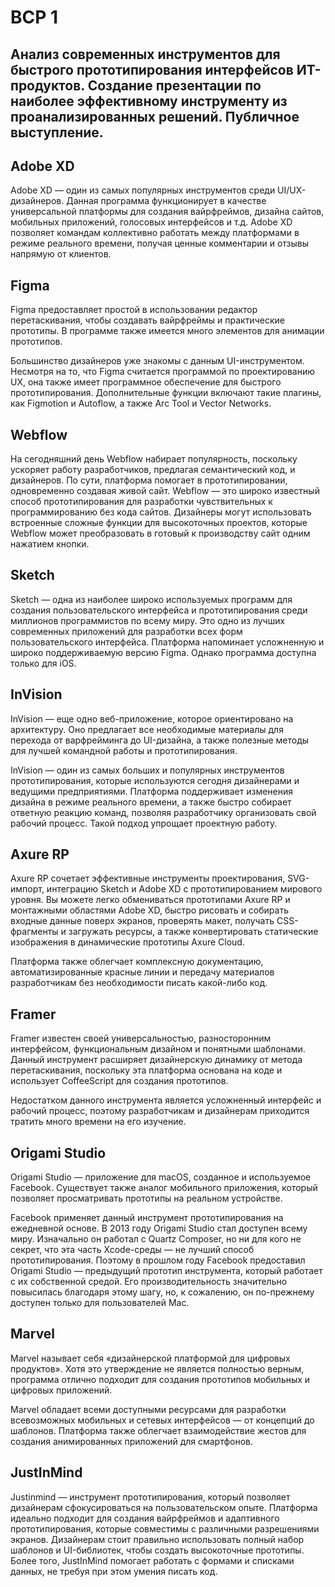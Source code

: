 # ВСР 1

## Анализ современных инструментов для быстрого прототипирования интерфейсов ИТ-продуктов. Создание презентации по наиболее эффективному инструменту из проанализированных решений. Публичное выступление.

## Adobe XD

Adobe XD — один из самых популярных инструментов среди UI/UX-дизайнеров. Данная программа функционирует в качестве универсальной платформы для создания вайрфреймов, дизайна сайтов, мобильных приложений, голосовых интерфейсов и т.д. Adobe XD позволяет командам коллективно работать между платформами в режиме реального времени, получая ценные комментарии и отзывы напрямую от клиентов.

## Figma

Figma предоставляет простой в использовании редактор перетаскивания, чтобы создавать вайрфреймы и практические прототипы. В программе также имеется много элементов для анимации прототипов.

Большинство дизайнеров уже знакомы с данным UI-инструментом. Несмотря на то, что Figma считается программой по проектированию UX, она также имеет программное обеспечение для быстрого прототипирования. Дополнительные функции включают такие плагины, как Figmotion и Autoflow, а также Arc Tool и Vector Networks.

## Webflow

На сегодняшний день Webflow набирает популярность, поскольку ускоряет работу разработчиков, предлагая семантический код, и дизайнеров. По сути, платформа помогает в прототипировании, одновременно создавая живой сайт. Webflow — это широко известный способ прототипирования для разработки чувствительных к программированию без кода сайтов. Дизайнеры могут использовать встроенные сложные функции для высокоточных проектов, которые Webflow может преобразовать в готовый к производству сайт одним нажатием кнопки.

## Sketch

Sketch — одна из наиболее широко используемых программ для создания пользовательского интерфейса и прототипирования среди миллионов программистов по всему миру. Это одно из лучших современных приложений для разработки всех форм пользовательского интерфейса. Платформа напоминает усложненную и широко поддерживаемую версию Figma. Однако программа доступна только для iOS.

## InVision

InVision — еще одно веб-приложение, которое ориентировано на архитектуру. Оно предлагает все необходимые материалы для перехода от варфрейминга до UI-дизайна, а также полезные методы для лучшей командной работы и прототипирования.

InVision — один из самых больших и популярных инструментов прототипирования, которые используются сегодня дизайнерами и ведущими предприятиями. Платформа поддерживает изменения дизайна в режиме реального времени, а также быстро собирает ответную реакцию команд, позволяя разработчику организовать свой рабочий процесс. Такой подход упрощает проектную работу.

## Axure RP

Axure RP сочетает эффективные инструменты проектирования, SVG-импорт, интеграцию Sketch и Adobe XD с прототипированием мирового уровня. Вы можете легко обмениваться прототипами Axure RP и монтажными областями Adobe XD, быстро рисовать и собирать входные данные поверх экранов, проверять макет, получать CSS-фрагменты и загружать ресурсы, а также конвертировать статические изображения в динамические прототипы Axure Cloud.

Платформа также облегчает комплексную документацию, автоматизированные красные линии и передачу материалов разработчикам без необходимости писать какой-либо код.

## Framer

Framer известен своей универсальностью, разносторонним интерфейсом, функциональным дизайном и понятными шаблонами. Данный инструмент расширяет дизайнерскую динамику от метода перетаскивания, поскольку эта платформа основана на коде и использует CoffeeScript для создания прототипов.

Недостатком данного инструмента является усложненный интерфейс и рабочий процесс, поэтому разработчикам и дизайнерам приходится тратить много времени на его изучение.

## Origami Studio

Origami Studio — приложение для macOS, созданное и используемое Facebook. Существует также аналог мобильного приложения, который позволяет просматривать прототипы на реальном устройстве.

Facebook применяет данный инструмент прототипирования на ежедневной основе. В 2013 году Origami Studio стал доступен всему миру. Изначально он работал с Quartz Composer, но ни для кого не секрет, что эта часть Xcode-среды — не лучший способ прототипирования. Поэтому в прошлом году Facebook предоставил Origami Studio — предыдущий прототип инструмента, который работает с их собственной средой. Его производительность значительно повысилась благодаря этому шагу, но, к сожалению, он по-прежнему доступен только для пользователей Mac.

## Marvel

Marvel называет себя «дизайнерской платформой для цифровых продуктов». Хотя это утверждение не является полностью верным, программа отлично подходит для создания прототипов мобильных и цифровых приложений.

Marvel обладает всеми доступными ресурсами для разработки всевозможных мобильных и сетевых интерфейсов — от концепций до шаблонов. Платформа также облегчает взаимодействие жестов для создания анимированных приложений для смартфонов.

## JustInMind

Justinmind — инструмент прототипирования, который позволяет дизайнерам сфокусироваться на пользовательском опыте. Платформа идеально подходит для создания вайрфреймов и адаптивного прототипирования, которые совместимы с различными разрешениями экранов. Дизайнерам стоит правильно использовать полный набор шаблонов и UI-библиотек, чтобы создать высокоточные прототипы. Более того, JustInMind помогает работать с формами и списками данных, не требуя при этом умения писать код.
